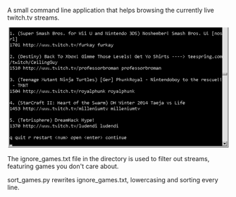A small command line application that helps browsing the currently live twitch.tv streams.

![alt text](https://github.com/melbaa/browse_twitch/blob/master/ss.png)

The ignore_games.txt file in the directory is used to filter out streams, featuring games you don't care about. 

sort_games.py rewrites ignore_games.txt, lowercasing and sorting every line.
